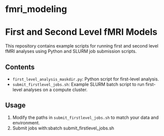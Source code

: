 # fmri_modeling

# First and Second Level fMRI Models

This repository contains example scripts for running first and second level fMRI analyses using Python and SLURM job submission scripts.

## Contents

- `first_level_analysis_maskdir.py`: Python script for first-level analysis.
- `submit_firstlevel_jobs.sh`: Example SLURM batch script to run first-level analyses on a compute cluster.

## Usage

1. Modify the paths in `submit_firstlevel_jobs.sh` to match your data and environment.
2. Submit jobs with:sbatch submit_firstlevel_jobs.sh 


